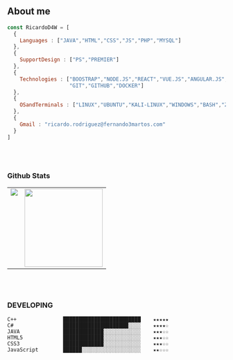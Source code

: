 ## About me
```js
const RicardoD4W = [
  {
    Languages : ["JAVA","HTML","CSS","JS","PHP","MYSQL"]
  },
  {
    SupportDesign : ["PS","PREMIER"]
  },
  {
    Technologies : ["BOOSTRAP","NODE.JS","REACT","VUE.JS","ANGULAR.JS","JQUERY","NETLIFY"
                    "GIT","GITHUB","DOCKER"]
  },
  {
    OSandTerminals : ["LINUX","UBUNTU","KALI-LINUX","WINDOWS","BASH","ZSH"]
  },
  {
    Gmail : "ricardo.rodriguez@fernando3martos.com"
  }
]

```
   <br/> <br/>
   
   
  
### Github Stats

<table>
  <tr>
    <td valign="top"><img src="https://github-readme-stats.vercel.app/api/top-langs/?username=RicardoD4W&theme=radical&card_width=450em)](https://github.com/RicardoD4W/RicardoD4W/github-readme-stats"/></td>
    <td valign="top"><img height="180em" src="https://github-readme-stats.vercel.app/api?username=RicardoD4W&show_icons=true&hide_border=true&&count_private=true&include_all_commits=true&theme=radical&hide_stars=false" /></td>
  </tr>
</table>



 <br/> <br/>
 
### DEVELOPING

<!--START_SECTION:waka-->
```text 
C++               █████████████████████████    ★★★★★
C#                █████████████████████░░░░    ★★★★☆
JAVA              █████████████░░░░░░░░░░░░    ★★★☆☆
HTML5             █████████████░░░░░░░░░░░░    ★★★☆☆
CSS3              █████████████░░░░░░░░░░░░    ★★★☆☆
JavaScript        ██████░░░░░░░░░░░░░░░░░░░    ★★☆☆☆
```
<!--END_SECTION:waka-->






